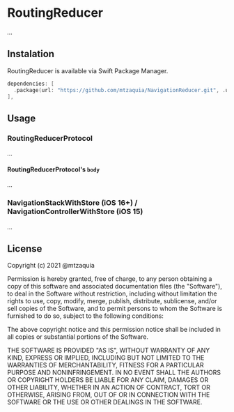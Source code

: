 # RoutingReducer

_..._

## Instalation

RoutingReducer is available via Swift Package Manager.

```swift
dependencies: [
  .package(url: "https://github.com/mtzaquia/NavigationReducer.git", .upToNextMajor(from: "0.0.9")),
],
```

## Usage

### RoutingReducerProtocol

_..._

#### RoutingReducerProtocol's `body`

_..._

### NavigationStackWithStore (iOS 16+) / NavigationControllerWithStore (iOS 15)

_..._

## License

Copyright (c) 2021 @mtzaquia

Permission is hereby granted, free of charge, to any person obtaining a copy
of this software and associated documentation files (the "Software"), to deal
in the Software without restriction, including without limitation the rights
to use, copy, modify, merge, publish, distribute, sublicense, and/or sell
copies of the Software, and to permit persons to whom the Software is
furnished to do so, subject to the following conditions:

The above copyright notice and this permission notice shall be included in all
copies or substantial portions of the Software.

THE SOFTWARE IS PROVIDED "AS IS", WITHOUT WARRANTY OF ANY KIND, EXPRESS OR
IMPLIED, INCLUDING BUT NOT LIMITED TO THE WARRANTIES OF MERCHANTABILITY,
FITNESS FOR A PARTICULAR PURPOSE AND NONINFRINGEMENT. IN NO EVENT SHALL THE
AUTHORS OR COPYRIGHT HOLDERS BE LIABLE FOR ANY CLAIM, DAMAGES OR OTHER
LIABILITY, WHETHER IN AN ACTION OF CONTRACT, TORT OR OTHERWISE, ARISING FROM,
OUT OF OR IN CONNECTION WITH THE SOFTWARE OR THE USE OR OTHER DEALINGS IN THE
SOFTWARE.
